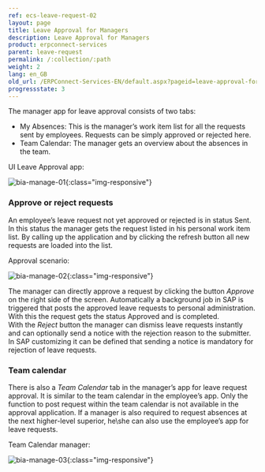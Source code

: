 ```yaml
---
ref: ecs-leave-request-02
layout: page
title: Leave Approval for Managers
description: Leave Approval for Managers
product: erpconnect-services
parent: leave-request
permalink: /:collection/:path
weight: 2
lang: en_GB
old_url: /ERPConnect-Services-EN/default.aspx?pageid=leave-approval-for-managers
progressstate: 3
---
```


The manager app for leave approval consists of two tabs:

- My Absences: This is the manager’s work item list for all the requests sent by employees. Requests can be simply approved or rejected here.   
- Team Calendar: The manager gets an overview about the absences in the team.

UI Leave Approval app:

![bia-manage-01](/img/content/bia-manage-01.png){:class="img-responsive"}

### Approve or reject requests

An employee’s leave request not yet approved or rejected is in status Sent. In this status the manager gets the request listed in his personal work item list. By calling up the application and by clicking the refresh button all new requests are loaded into the list.  


Approval scenario:

![bia-manage-02](/img/content/bia-manage-02.png){:class="img-responsive"}

The manager can directly approve a request by clicking the button *Approve* on the right side of the screen. Automatically a background job in SAP is triggered that posts the approved leave requests to personal administration. With this the request gets the status Approved and is completed.    
With the *Reject* button the manager can dismiss leave requests instantly and can optionally send a notice with the rejection reason to the submitter. In SAP customizing it can be defined that sending a notice is mandatory for rejection of leave requests.  

 

### Team calendar

There is also a *Team Calendar* tab in the manager’s app for leave request approval. It is similar to the team calendar in the employee’s app. Only the function to post request within the team calendar is not available in the approval application. If a manager is also required to request absences at the next higher-level superior, he\she can also use the employee’s app for leave requests. 


Team Calendar manager:

![bia-manage-03](/img/content/bia-manage-03.png){:class="img-responsive"}
